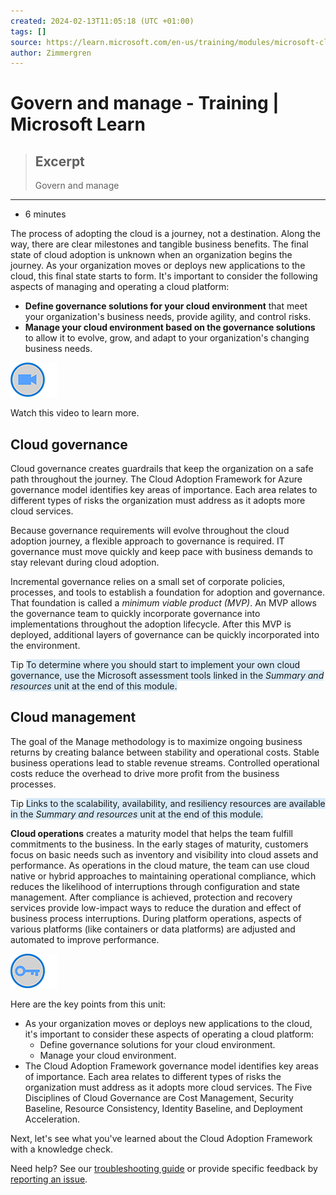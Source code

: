 ```yaml
---
created: 2024-02-13T11:05:18 (UTC +01:00)
tags: []
source: https://learn.microsoft.com/en-us/training/modules/microsoft-cloud-adoption-framework-for-azure/7-govern-and-manage
author: Zimmergren
---
```


# Govern and manage - Training | Microsoft Learn

> ## Excerpt
> Govern and manage

---
-   6 minutes

The process of adopting the cloud is a journey, not a destination. Along the way, there are clear milestones and tangible business benefits. The final state of cloud adoption is unknown when an organization begins the journey. As your organization moves or deploys new applications to the cloud, this final state starts to form. It's important to consider the following aspects of managing and operating a cloud platform:

-   **Define governance solutions for your cloud environment** that meet your organization's business needs, provide agility, and control risks.
-   **Manage your cloud environment based on the governance solutions** to allow it to evolve, grow, and adapt to your organization's changing business needs.

![Icon indicating play video](Govern%20and%20manage%20-%20Training%20%20Microsoft%20Learn/video-icon.png)

Watch this video to learn more.

  

## Cloud governance

Cloud governance creates guardrails that keep the organization on a safe path throughout the journey. The Cloud Adoption Framework for Azure governance model identifies key areas of importance. Each area relates to different types of risks the organization must address as it adopts more cloud services.

Because governance requirements will evolve throughout the cloud adoption journey, a flexible approach to governance is required. IT governance must move quickly and keep pace with business demands to stay relevant during cloud adoption.

Incremental governance relies on a small set of corporate policies, processes, and tools to establish a foundation for adoption and governance. That foundation is called a _minimum viable product (MVP)_. An MVP allows the governance team to quickly incorporate governance into implementations throughout the adoption lifecycle. After this MVP is deployed, additional layers of governance can be quickly incorporated into the environment.

Tip
<SPAN STYLE="BACKGROUND:#d7eaf8">
To determine where you should start to implement your own cloud governance, use the Microsoft assessment tools linked in the _Summary and resources_ unit at the end of this module.
</SPAN>
## Cloud management

The goal of the Manage methodology is to maximize ongoing business returns by creating balance between stability and operational costs. Stable business operations lead to stable revenue streams. Controlled operational costs reduce the overhead to drive more profit from the business processes.

Tip
<SPAN STYLE="BACKGROUND:#d7eaf8">
Links to the scalability, availability, and resiliency resources are available in the _Summary and resources_ unit at the end of this module.
</SPAN>

**Cloud operations** creates a maturity model that helps the team fulfill commitments to the business. In the early stages of maturity, customers focus on basic needs such as inventory and visibility into cloud assets and performance. As operations in the cloud mature, the team can use cloud native or hybrid approaches to maintaining operational compliance, which reduces the likelihood of interruptions through configuration and state management. After compliance is achieved, protection and recovery services provide low-impact ways to reduce the duration and effect of business process interruptions. During platform operations, aspects of various platforms (like containers or data platforms) are adjusted and automated to improve performance.

![Icon of key](Govern%20and%20manage%20-%20Training%20%20Microsoft%20Learn/key-takeaway.png)

Here are the key points from this unit:

-   As your organization moves or deploys new applications to the cloud, it's important to consider these aspects of operating a cloud platform:
    -   Define governance solutions for your cloud environment.
    -   Manage your cloud environment.
-   The Cloud Adoption Framework governance model identifies key areas of importance. Each area relates to different types of risks the organization must address as it adopts more cloud services. The Five Disciplines of Cloud Governance are Cost Management, Security Baseline, Resource Consistency, Identity Baseline, and Deployment Acceleration.

Next, let's see what you've learned about the Cloud Adoption Framework with a knowledge check.

Need help? See our [troubleshooting guide](https://learn.microsoft.com/en-us/training/support/troubleshooting?uid=learn-wwl.microsoft-cloud-adoption-framework-for-azure-v1-1.7-adopt&documentId=55e9b474-b40a-baad-f2ea-5d702930da62&versionIndependentDocumentId=985724eb-2e22-da7f-2db2-3b6613b572f7&contentPath=%2FMicrosoftDocs%2Flearn-pr%2Fblob%2Flive%2Flearn-pr%2Fwwl-mba%2Fmicrosoft-cloud-adoption-framework-for-azure%2F7-govern-and-manage.yml&url=https%3A%2F%2Flearn.microsoft.com%2Fen-us%2Ftraining%2Fmodules%2Fmicrosoft-cloud-adoption-framework-for-azure%2F7-govern-and-manage&author=tozimmergren) or provide specific feedback by [reporting an issue](https://learn.microsoft.com/en-us/training/support/troubleshooting?uid=learn-wwl.microsoft-cloud-adoption-framework-for-azure-v1-1.7-adopt&documentId=55e9b474-b40a-baad-f2ea-5d702930da62&versionIndependentDocumentId=985724eb-2e22-da7f-2db2-3b6613b572f7&contentPath=%2FMicrosoftDocs%2Flearn-pr%2Fblob%2Flive%2Flearn-pr%2Fwwl-mba%2Fmicrosoft-cloud-adoption-framework-for-azure%2F7-govern-and-manage.yml&url=https%3A%2F%2Flearn.microsoft.com%2Fen-us%2Ftraining%2Fmodules%2Fmicrosoft-cloud-adoption-framework-for-azure%2F7-govern-and-manage&author=tozimmergren#report-feedback).
